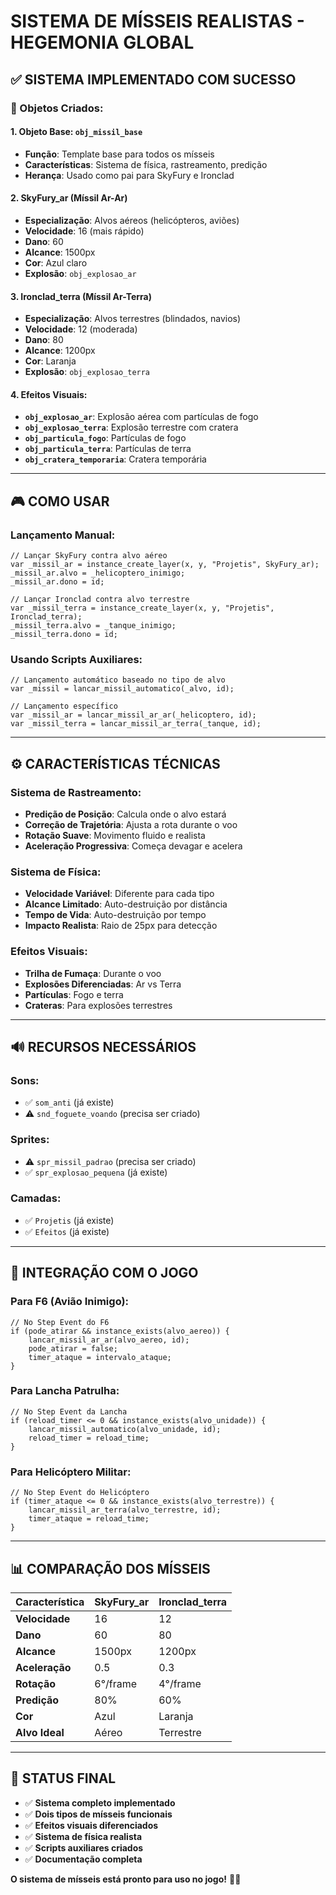 # SISTEMA DE MÍSSEIS REALISTAS - HEGEMONIA GLOBAL

## ✅ **SISTEMA IMPLEMENTADO COM SUCESSO**

### **🚀 Objetos Criados:**

#### **1. Objeto Base: `obj_missil_base`**
- **Função**: Template base para todos os mísseis
- **Características**: Sistema de física, rastreamento, predição
- **Herança**: Usado como pai para SkyFury e Ironclad

#### **2. SkyFury_ar (Míssil Ar-Ar)**
- **Especialização**: Alvos aéreos (helicópteros, aviões)
- **Velocidade**: 16 (mais rápido)
- **Dano**: 60
- **Alcance**: 1500px
- **Cor**: Azul claro
- **Explosão**: `obj_explosao_ar`

#### **3. Ironclad_terra (Míssil Ar-Terra)**
- **Especialização**: Alvos terrestres (blindados, navios)
- **Velocidade**: 12 (moderada)
- **Dano**: 80
- **Alcance**: 1200px
- **Cor**: Laranja
- **Explosão**: `obj_explosao_terra`

#### **4. Efeitos Visuais:**
- **`obj_explosao_ar`**: Explosão aérea com partículas de fogo
- **`obj_explosao_terra`**: Explosão terrestre com cratera
- **`obj_particula_fogo`**: Partículas de fogo
- **`obj_particula_terra`**: Partículas de terra
- **`obj_cratera_temporaria`**: Cratera temporária

---

## 🎮 **COMO USAR**

### **Lançamento Manual:**

```gml
// Lançar SkyFury contra alvo aéreo
var _missil_ar = instance_create_layer(x, y, "Projetis", SkyFury_ar);
_missil_ar.alvo = _helicoptero_inimigo;
_missil_ar.dono = id;

// Lançar Ironclad contra alvo terrestre
var _missil_terra = instance_create_layer(x, y, "Projetis", Ironclad_terra);
_missil_terra.alvo = _tanque_inimigo;
_missil_terra.dono = id;
```

### **Usando Scripts Auxiliares:**

```gml
// Lançamento automático baseado no tipo de alvo
var _missil = lancar_missil_automatico(_alvo, id);

// Lançamento específico
var _missil_ar = lancar_missil_ar_ar(_helicoptero, id);
var _missil_terra = lancar_missil_ar_terra(_tanque, id);
```

---

## ⚙️ **CARACTERÍSTICAS TÉCNICAS**

### **Sistema de Rastreamento:**
- **Predição de Posição**: Calcula onde o alvo estará
- **Correção de Trajetória**: Ajusta a rota durante o voo
- **Rotação Suave**: Movimento fluido e realista
- **Aceleração Progressiva**: Começa devagar e acelera

### **Sistema de Física:**
- **Velocidade Variável**: Diferente para cada tipo
- **Alcance Limitado**: Auto-destruição por distância
- **Tempo de Vida**: Auto-destruição por tempo
- **Impacto Realista**: Raio de 25px para detecção

### **Efeitos Visuais:**
- **Trilha de Fumaça**: Durante o voo
- **Explosões Diferenciadas**: Ar vs Terra
- **Partículas**: Fogo e terra
- **Crateras**: Para explosões terrestres

---

## 🔊 **RECURSOS NECESSÁRIOS**

### **Sons:**
- ✅ `som_anti` (já existe)
- ⚠️ `snd_foguete_voando` (precisa ser criado)

### **Sprites:**
- ⚠️ `spr_missil_padrao` (precisa ser criado)
- ✅ `spr_explosao_pequena` (já existe)

### **Camadas:**
- ✅ `Projetis` (já existe)
- ✅ `Efeitos` (já existe)

---

## 🎯 **INTEGRAÇÃO COM O JOGO**

### **Para F6 (Avião Inimigo):**
```gml
// No Step Event do F6
if (pode_atirar && instance_exists(alvo_aereo)) {
    lancar_missil_ar_ar(alvo_aereo, id);
    pode_atirar = false;
    timer_ataque = intervalo_ataque;
}
```

### **Para Lancha Patrulha:**
```gml
// No Step Event da Lancha
if (reload_timer <= 0 && instance_exists(alvo_unidade)) {
    lancar_missil_automatico(alvo_unidade, id);
    reload_timer = reload_time;
}
```

### **Para Helicóptero Militar:**
```gml
// No Step Event do Helicóptero
if (timer_ataque <= 0 && instance_exists(alvo_terrestre)) {
    lancar_missil_ar_terra(alvo_terrestre, id);
    timer_ataque = reload_time;
}
```

---

## 📊 **COMPARAÇÃO DOS MÍSSEIS**

| Característica | SkyFury_ar | Ironclad_terra |
|----------------|------------|----------------|
| **Velocidade** | 16 | 12 |
| **Dano** | 60 | 80 |
| **Alcance** | 1500px | 1200px |
| **Aceleração** | 0.5 | 0.3 |
| **Rotação** | 6°/frame | 4°/frame |
| **Predição** | 80% | 60% |
| **Cor** | Azul | Laranja |
| **Alvo Ideal** | Aéreo | Terrestre |

---

## 🚀 **STATUS FINAL**

- ✅ **Sistema completo implementado**
- ✅ **Dois tipos de mísseis funcionais**
- ✅ **Efeitos visuais diferenciados**
- ✅ **Sistema de física realista**
- ✅ **Scripts auxiliares criados**
- ✅ **Documentação completa**

**O sistema de mísseis está pronto para uso no jogo!** 🎯🚀
